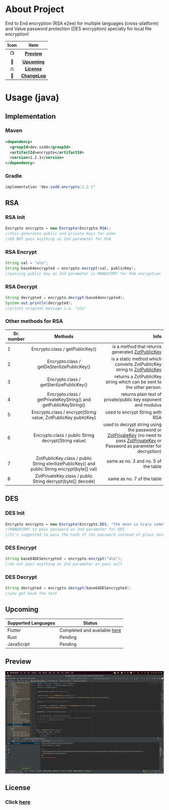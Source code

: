 # About Project
End to End encryption (RSA e2ee) for multiple languages (cross-platform) and Value password protection (DES encryption) specially for local file encryption! 


| Icon |             Item              |
|:----:|:-----------------------------:|
|  📺  |    [**Preview**](#Preview)    |
|  🥳  |   [**Upcoming**](#Upcoming)   |
|  ⚖️  |    [**License**](#License)    |
|  📝  | [**ChangeLog**](CHANGELOG.md) |

# Usage (java)

## Implementation
### Maven
```xml
<dependency>
  <groupId>dev.ssdd</groupId>
  <artifactId>encrypto</artifactId>
  <version>1.2.1</version>
</dependency>
```

### Gradle
```java
implementation 'dev.ssdd.encrypto:1.2.1'
```

## RSA


### RSA Init

```java
Encrypto encrypto = new Encrypto(Encrypto.RSA);
//this generates public and private keys for e2ee
//DO NOT pass anything as 2nd parameter for RSA
```
### RSA Encrypt
```java
String val = "alo";
String base64encrypted = encrypto.encrypt(val, publicKey);
//passing public key as 2nd parameter is MANDATORY for RSA encryption
```

### RSA Decrypt

```java
String decrypted = encrypto.decrypt(base64encrypted);
System.out.println(decrypted);
//prints original message i.e. "alo"
```

### Other methods for RSA

| Sr. number |                                            Methods                                            |                                                                                                                                                                                                                                                                                                                                                       Info |
|------------|:---------------------------------------------------------------------------------------------:|-----------------------------------------------------------------------------------------------------------------------------------------------------------------------------------------------------------------------------------------------------------------------------------------------------------------------------------------------------------:|
| 1          |                                Encrypto.class / getPublicKey()                                |                                                                                                                                                                                                 is a method that returns generated [ZotPublicKey](!https://github.com/ssddcodes/stunning-encryptio/blob/encrypto/src/main/java/dev/ssdd/ZotPublicKey.java) |
| 2          |                          Encrypto.class / getDeSterilizePublicKey()                           |                                                                                                                                                                           is a static method which converts ZotPublicKey string to [ZotPublicKey](!https://github.com/ssddcodes/stunning-encryptio/blob/encrypto/src/main/java/dev/ssdd/ZotPublicKey.java) |
| 3          |                           Encrypto.class / getSterilizePublicKey()                            |                                                                                                                                                                                                                                                                                       returns a ZotPublicKey string which can be sent to the other person. |
| 4          |                Encrypto.class / getPrivateKeyString() and getPublicKeyString()                |                                                                                                                                                                                                                                                                                              returns plain text of private/public key exponent and modulus |
| 5          |                Encrypto.class / encrypt(String value, ZotPublicKey publicKey)                 |                                                                                                                                                                                                                                                                                                                            used to encrypt String with RSA |
| 6          |                     Encrypto.class / public String decrypt(String value)                      | used to decrypt string using the password or [ZotPrivateKey](!https://github.com/ssddcodes/stunning-encryptio/blob/encrypto/src/main/java/dev/ssdd/ZotPrivateKey.java) (no need to pass [ZotPrivateKey](!https://github.com/ssddcodes/stunning-encryptio/blob/encrypto/src/main/java/dev/ssdd/ZotPrivateKey.java) or Password as parameter for decryption) |
| 7          | ZotPublicKey.class / public String sterilizePublicKey() and public String encrypt(byte[] val) |                                                                                                                                                                                                                                                                                                                       same as no. 3 and no. 5 of the table |
| 8          |                  ZotPrivateKey.class / public String decrypt(byte[] decode)                   |                                                                                                                                                                                                                                                                                                                                 same as no. 7 of the table |

## DES

### DES Init 
```java
Encrypto encrypto = new Encrypto(Encrypto.DES, "the moon is scary sometimes"); 
//MANDATORY to pass password as 2nd parameter for DES
//It's suggested to pass the hash of the password instead of plain text
```

### DES Encrypt

```java
String base64DESencrypted = encrypto.encrypt("alo");
//do not pass anything as 2nd parameter or pass null
```

### DES Decrypt

```java
String decrypted = encrypto.decrypt(base64DESencrypted);
//you get back the text 
```

## Upcoming

| Supported Languages | Status                                                                                                    |
|---------------------|-----------------------------------------------------------------------------------------------------------|
| Flutter             | Completed and available [here](https://github.com/ssddcodes/stunning-encrypto/edit/encrypto/tree/flutter) |
| Rust                | Pending                                                                                                   |
| JavaScript          | Pending                                                                                                   |

## Preview

![](img.png "Test Screenshot")

## License

### Click [here](https://github.com/ssddcodes/stunning-encryptio/blob/encrypto/LICENSE.md)
